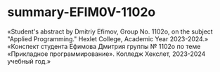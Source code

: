 # summary-EFIM0V-1102o
«Student's abstract by Dmitriy Efimov, Group No. 1102o, on the subject "Applied Programming."  Hexlet College, Academic Year 2023-2024.»
«Конспект студента Ефимова Дмитрия группы № 1102о по теме «Прикладное программирование». Колледж Хекслет, 2023-2024 учебный год.»
